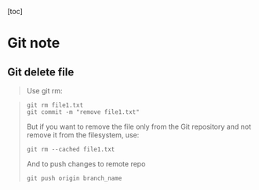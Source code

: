 [toc]
# Git note
## Git delete file

> Use git rm:

>     git rm file1.txt
>     git commit -m "remove file1.txt"
> But if you want to remove the file only from the Git repository and not remove it from the filesystem, use:
> 
>     git rm --cached file1.txt
> And to push changes to remote repo
> 
>     git push origin branch_name  

